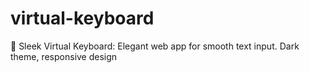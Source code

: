 # virtual-keyboard
🎹 Sleek Virtual Keyboard: Elegant web app for smooth text input. Dark theme, responsive design
